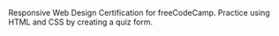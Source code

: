 Responsive Web Design Certification for freeCodeCamp.
Practice using HTML and CSS by creating a quiz form.      


